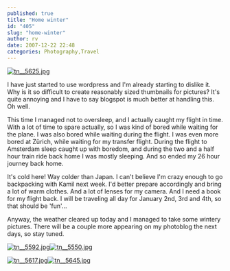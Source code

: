 ```yaml
---
published: true
title: "Home winter"
id: "405"
slug: "home-winter"
author: rv
date: 2007-12-22 22:48
categories: Photography,Travel
---
```

<a href="https://s3.amazonaws.com/cfwblog/uploads/2007/12/img_5625.jpg" title="ink"><img src="https://s3.amazonaws.com/cfwblog/uploads/2007/12/tn__5625.jpg" alt="tn__5625.jpg" /></a>

I have just started to use wordpress and I'm already starting to dislike it. Why is it so difficult to create reasonably sized thumbnails for pictures? It's quite annoying and I have to say blogspot is much better at handling this. Oh well.

This time I managed not to oversleep, and I actually caught my flight in time. With a lot of time to spare actually, so I was kind of bored while waiting for the plane. I was also bored while waiting during the flight. I was even more bored at Zürich, while waiting for my transfer flight. During the flight to Amsterdam sleep caught up with boredom, and during the two and a half hour train ride back home I was mostly sleeping. And so ended my 26 hour journey back home.

It's cold here! Way colder than Japan. I can't believe I'm crazy enough to go backpacking with Kamil next week. I'd better prepare accordingly and bring a lot of warm clothes. And a lot of lenses for my camera. And I need a book for my flight back. I will be traveling all day for January 2nd, 3rd and 4th, so that should be 'fun'...

Anyway, the weather cleared up today and I managed to take some wintery pictures. There will be a couple more appearing on my photoblog the next days, so stay tuned.

<a href="https://s3.amazonaws.com/cfwblog/uploads/2007/12/img_5592.jpg" title="tn__5592.jpg"><img src="https://s3.amazonaws.com/cfwblog/uploads/2007/12/tn__5592.jpg" alt="tn__5592.jpg" /></a><a href="https://s3.amazonaws.com/cfwblog/uploads/2007/12/img_5550.jpg" title="tn__5550.jpg"><img src="https://s3.amazonaws.com/cfwblog/uploads/2007/12/tn__5550.jpg" alt="tn__5550.jpg" /></a>

<a href="https://s3.amazonaws.com/cfwblog/uploads/2007/12/img_5617.jpg" title="tn__5617.jpg"><img src="https://s3.amazonaws.com/cfwblog/uploads/2007/12/tn__5617.jpg" alt="tn__5617.jpg" /></a><a href="https://s3.amazonaws.com/cfwblog/uploads/2007/12/img_5645.jpg" title="tn__5645.jpg"><img src="https://s3.amazonaws.com/cfwblog/uploads/2007/12/tn__5645.jpg" alt="tn__5645.jpg" /></a>